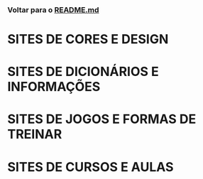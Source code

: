 ### Voltar para o [README.md](./README.md)

# SITES DE CORES E DESIGN

# SITES DE DICIONÁRIOS E INFORMAÇÕES

# SITES DE JOGOS E FORMAS DE TREINAR

# SITES DE CURSOS E AULAS
